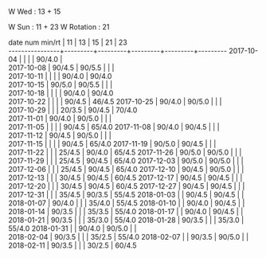 W Wed      : 13 + 15

W Sun      : 11 + 23
W Rotation :      21

date num min/rt |    11   |    13   |    15   |    21   |    23     
----------------+---------+---------+---------+---------+---------
2017-10-04      |         |         |         |  90/4.0 |                 
2017-10-08      |  90/4.5 |  90/5.5 |         |         |                
2017-10-11      |         |         |         |  90/4.0 |  90/4.0      
2017-10-15      |  90/5.0 |  90/5.5 |         |         |                
2017-10-18      |         |         |         |  90/4.0 |  90/4.0         
2017-10-22      |         |         |         |  90/4.5 |  46/4.5
2017-10-25      |  90/4.0 |  90/5.0 |         |         |                 
2017-10-29      |         |         |  20/3.5 |  90/4.5 |  70/4.0         
2017-11-01      |  90/4.0 |  90/5.0 |         |         |                 
2017-11-05      |         |         |         |  90/4.5 |  65/4.0
2017-11-08      |  90/4.0 |  90/4.5 |         |         |                 
2017-11-12      |  90/4.5 |  90/5.0 |         |         |               
2017-11-15      |         |         |         |  90/4.5 |  65/4.0
2017-11-19      |  90/5.0 |  90/4.5 |         |         |        
2017-11-22      |         |         |  25/4.5 |  90/4.0 |  65/4.5
2017-11-26      |  90/5.0 |  90/5.0 |         |         |        
2017-11-29      |         |         |  25/4.5 |  90/4.5 |  65/4.0
2017-12-03      |  90/5.0 |  90/5.0 |         |         |        
2017-12-06      |         |         |  25/4.5 |  90/4.5 |  65/4.0
2017-12-10      |  90/4.5 |  90/5.0 |         |         |        
2017-12-13      |         |         |  30/4.5 |  90/4.5 |  60/4.5
2017-12-17      |  90/4.5 |  90/4.5 |         |         |        
2017-12-20      |         |         |  30/4.5 |  90/4.5 |  60/4.5
2017-12-27      |  90/4.5 |  90/4.5 |         |         |        
2017-12-31      |         |         |  35/4.5 |  90/3.5 |  55/4.5
2018-01-03      |         |  90/4.5 |  90/4.5 |         |        
2018-01-07      |  90/4.0 |         |         |  35/4.0 |  55/4.5
2018-01-10      |         |  90/4.0 |  90/4.5 |         |        
2018-01-14      |  90/3.5 |         |         |  35/3.5 |  55/4.0
2018-01-17      |         |  90/4.0 |  90/4.5 |         |        
2018-01-21      |  90/3.5 |         |         |  35/3.0 |  55/4.0
2018-01-28      |  90/3.5 |         |         |  35/3.0 |  55/4.0
2018-01-31      |         |  90/4.0 |  90/5.0 |         |        
2018-02-04      |  90/3.5 |         |         |  35/2.5 |  55/4.0
2018-02-07      |         |  90/3.5 |  90/5.0 |         |        
2018-02-11      |  90/3.5 |         |         |  30/2.5 |  60/4.5

